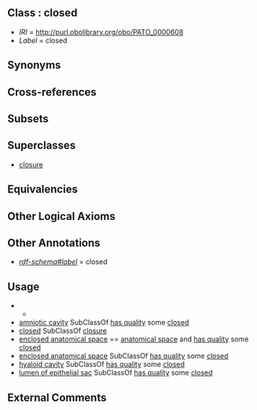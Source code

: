 
## Class : closed

 * *IRI* = http://purl.obolibrary.org/obo/PATO_0000608
 * *Label* = closed

## Synonyms


## Cross-references


## Subsets


## Superclasses

 * [closure](../../PATO/36/PATO_0000136.md)

## Equivalencies


## Other Logical Axioms


## Other Annotations

 * *[rdf-schema#label](../../el/rdf-schema#label.md)* = closed

## Usage

 * -
 * [amniotic cavity](../../UBERON/01/UBERON_0000301.md) SubClassOf [has quality](../../RO/86/RO_0000086.md) some [closed](../../PATO/08/PATO_0000608.md)
 * [closed](../../PATO/08/PATO_0000608.md) SubClassOf [closure](../../PATO/36/PATO_0000136.md)
 * [enclosed anatomical space](../../UBERON/67/UBERON_0012467.md) == [anatomical space](../../UBERON/64/UBERON_0000464.md) and [has quality](../../RO/86/RO_0000086.md) some [closed](../../PATO/08/PATO_0000608.md)
 * [enclosed anatomical space](../../UBERON/67/UBERON_0012467.md) SubClassOf [has quality](../../RO/86/RO_0000086.md) some [closed](../../PATO/08/PATO_0000608.md)
 * [hyaloid cavity](../../UBERON/06/UBERON_0005606.md) SubClassOf [has quality](../../RO/86/RO_0000086.md) some [closed](../../PATO/08/PATO_0000608.md)
 * [lumen of epithelial sac](../../UBERON/73/UBERON_0007473.md) SubClassOf [has quality](../../RO/86/RO_0000086.md) some [closed](../../PATO/08/PATO_0000608.md)

## External Comments

